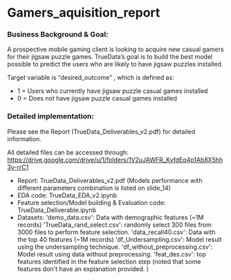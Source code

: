 # Gamers_aquisition_report

### Business Background & Goal:
A prospective mobile gaming client is looking to acquire new casual gamers for their jigsaw puzzle games.
TrueData’s goal is to build the best model possible to predict the users who are likely to have jigsaw puzzles installed.

Target variable is “desired_outcome” , which is defined as:
- 1 = Users who currently have jigsaw puzzle casual games installed
- 0 = Does not have jigsaw puzzle casual games installed

### Detailed implementation:

Please see the Report (TrueData_Deliverables_v2.pdf) for detailed information.

All detailed files can be accessed through: 
https://drive.google.com/drive/u/1/folders/1V2uJAWFR_KyfdEq4p1Ab8X5hh3v-rrC1

- Report: TrueData_Deliverables_v2.pdf (Models performance with different parameters combination is listed on slide_14)
- EDA code: TrueData_EDA_v2.ipynb
- Feature selection/Model building & Evaluation code: TrueData_Deliverable.ipynb
- Datasets: 
'demo_data.csv': Data with demographic features (~1M records)
'TrueData_rand_select.csv': randomly select 300 files from 3000 files to perform feature selection.
'data_recall40.csv': Data with the top 40 features (~1M records)
'df_Undersampling.csv': Model result using the undersampling technique.
'df_without_preprocessing.csv': Model result using data without preprocessing.
'feat_des.csv': top features identified in the feature selection step (noted that some features don't have an explanation provided. )
